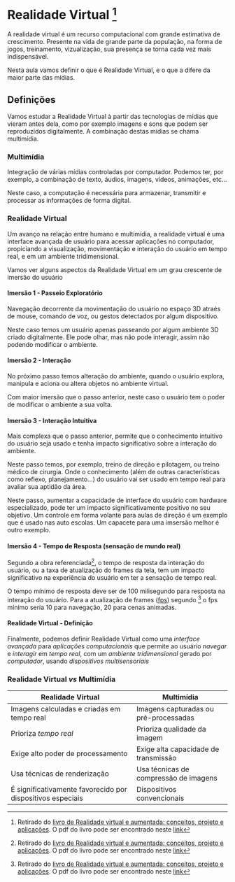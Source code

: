 # Realidade Virtual [^1]
[^1]: Retirado do [livro de Realidade virtual e aumentada: conceitos, projeto e aplicações](https://scholar.google.com/citations?view_op=view_citation&hl=pt-BR&user=xxHl6-4AAAAJ&citation_for_view=xxHl6-4AAAAJ:UeHWp8X0CEIC).
O pdf do livro pode ser encontrado neste [link](http://www.de.ufpb.br/~labteve/publi/2007_svrps.pdf)

A realidade virtual é um recurso computacional com grande estimativa de crescimento. Presente na vida de grande parte da população, na forma de jogos, treinamento, vizualização, sua presença se torna cada vez mais indispensável.

Nesta aula vamos definir o que é Realidade Virtual, e o que a difere da maior parte das mídias.

## Definições

Vamos estudar a Realidade Virtual à partir das tecnologias de mídias que vieram antes dela, como por exemplo imagens e sons que podem ser reproduzidos digitalmente. A combinação destas mídias se chama multimídia.

### Multimídia

Integração de várias mídias controladas por computador. Podemos ter, por exemplo, a combinação de texto, áudios, imagens, vídeos, animações, etc...

Neste caso, a computação é necessária para armazenar, transmitir e processar as informações de forma digital.

### Realidade Virtual

Um avanço na relação entre humano e multimídia, a realidade virtual é uma interface avançada de usuário para acessar aplicações no computador, propiciando a visualização, movimentação e interação do usuário em tempo real, e em um ambiente tridimensional.

Vamos ver alguns aspectos da Realidade Virtual em um grau crescente de imersão do usuário

#### Imersão 1 - Passeio Exploratório

Navegação decorrente da movimentação do usuário no espaço 3D atraés de mouse, comando de voz, ou gestos detectados por algum dispositivo.

Neste caso temos um usuário apenas passeando por algum ambiente 3D criado digitalmente. Ele pode olhar, mas não pode interagir, assim não podendo modificar o ambiente.

#### Imersão 2 - Interação

No próximo passo temos alteração do ambiente, quando o usuário explora, manipula e aciona ou altera objetos no ambiente virtual.

Com maior imersão que o passo anterior, neste caso o usuário tem o poder de modificar o ambiente a sua volta.

#### Imersão 3 - Interação Intuitiva

Mais complexa que o passo anterior, permite que o conhecimento intuitivo do usuário seja usado e tenha impacto significativo sobre a interação do ambiente.

Neste passo temos, por exemplo, treino de direção e pilotagem, ou treino médico de cirurgia. Onde o conhecimento (além de outras características como reflexo, planejamento...) do usuário vai ser usado em tempo real para avaliar sua aptidão da área.

Neste passo, aumentar a capacidade de interface do usuário com hardware especializado, pode ter um impacto significativamente positivo no seu objetivo. Um controle em forma volante para aulas de direção é um exemplo que é usado nas auto escolas. Um capacete para uma imsersão melhor é outro exemplo.


#### Imersão 4 - Tempo de Resposta (sensação de mundo real)

Segundo a obra referenciada[^1], o tempo de resposta da interação do usuário, ou a taxa de atualização do frames da tela, tem um impacto significativo na experiência do usuário em ter a sensação de tempo real.

O tempo mínimo de resposta deve ser de 100 milisegundo para resposta na interação do usuário. Para a atualização de frames ([fps](https://en.wikipedia.org/wiki/Frame_rate#Computer_games)) segundo [^1] o fps mínimo seria 10 para navegação, 20 para cenas animadas.

#### Realidade Virtual - Definição

Finalmente, podemos definir Realidade Virtual como uma *interface avançada* para *aplicações computacionais* que permite ao usuário *navegar* e *interagir* em *tempo real*, com um *ambiente tridimensional* gerado por *computador*, usando *dispositivos multisensoriais*

### Realidade Virtual *vs* Multimídia

| Realidade Virtual    | Multimídia |
| -------- | ------- |
| Imagens calculadas e criadas em tempo real  | Imagens capturadas ou pré-processadas |
| Prioriza *tempo real* | Prioriza qualidade da imagem |
| Exige alto poder de processamento | Exige alta capacidade de transmissão |
| Usa técnicas de renderização | Usa técnicas de compressão de imagens |
| É significativamente favorecido por dispositivos especiais | Dispositivos convencionais |



